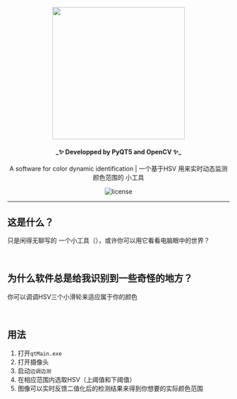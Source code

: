 <div align="center">

<p align="center">
    <img src="https://github.com/Panzer-Jack/ColorDetect_software/assets/81006731/a7d26ee3-db20-443c-a0e1-6cfc607801c1" alt="" width="300px">
</p>
<h4>_✨ Developped by PyQT5 and OpenCV ✨_  </h4>
A software for color dynamic identification  | 一个基于HSV 用来实时动态监测颜色范围的 小工具 
</div> 

<p align="center">
    <img src="https://img.shields.io/badge/Python-3.8+-blue" alt="license">
</p>

<hr>

## 这是什么？
只是闲得无聊写的 一个小工具（），或许你可以用它看看电脑眼中的世界？

<br>

## 为什么软件总是给我识别到一些奇怪的地方？
你可以调调HSV三个小滑轮来适应属于你的颜色

<br>

## 用法
1. 打开`qtMain.exe`
2. 打开摄像头
3. 启动`边调边测`
4. 在相应范围内选取HSV（上阈值和下阈值）
5. 图像可以实时反馈二值化后的检测结果来得到你想要的实际颜色范围

